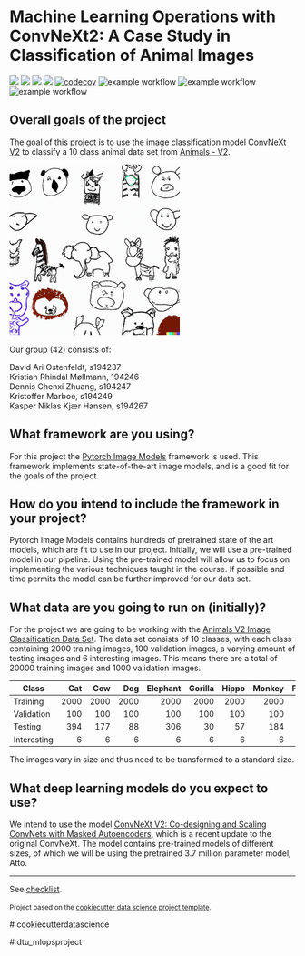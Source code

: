 Machine Learning Operations with ConvNeXt2: A Case Study in Classification of Animal Images
==============================
[<img src="https://img.shields.io/badge/PyTorch-%23EE4C2C.svg?style=for-the-badge&logo=PyTorch&logoColor=white">](https://www.youtube.com/watch?v=dQw4w9WgXcQ?autoplay=1)
[<img src="https://img.shields.io/badge/docker-%230db7ed.svg?style=for-the-badge&logo=docker&logoColor=white">](http://vafler.dk/)
[<img src="https://img.shields.io/badge/GoogleCloud-%234285F4.svg?style=for-the-badge&logo=google-cloud&logoColor=white">](https://i.redd.it/hyyapbqpp3v91.jpg)
[<img src="https://img.shields.io/badge/Weights_&_Biases-FFBE00?style=for-the-badge&logo=WeightsAndBiases&logoColor=white">](https://scontent-arn2-2.xx.fbcdn.net/v/t1.15752-9/324219590_702995398045880_3444596723210508741_n.jpg?_nc_cat=108&ccb=1-7&_nc_sid=ae9488&_nc_ohc=Ib-CcSC91PUAX-bZQZQ&_nc_ht=scontent-arn2-2.xx&oh=03_AdTxAZGsuouCqphrNQsysFSHP01yAha4iFyapgjLQT7_qA&oe=63E77E24)
[![codecov](https://codecov.io/gh/rreezN/dtu_mlopsproject/branch/main/graph/badge.svg?token=DW6XAXYSZR)](https://codecov.io/gh/rreezN/dtu_mlopsproject)
![example workflow](https://github.com/rreezN/dtu_mlopsproject/actions/workflows/tests.yml/badge.svg)
![example workflow](https://github.com/rreezN/dtu_mlopsproject/actions/workflows/flake8.yml/badge.svg)
![example workflow](https://github.com/rreezN/dtu_mlopsproject/actions/workflows/isort.yml/badge.svg)

## Overall goals of the project
The goal of this project is to use the image classification model [ConvNeXt V2](https://arxiv.org/abs/2301.00808) to classify a 10 class animal data set from [Animals - V2](https://www.kaggle.com/datasets/utkarshsaxenadn/animal-image-classification-dataset).



<img src="pictures/animals_drawing.png" alt="drawing" width="300"/>

Our group (42) consists of:

David Ari Ostenfeldt, s194237\
Kristian Rhindal Møllmann, 194246\
Dennis Chenxi Zhuang, s194247\
Kristoffer Marboe, s194249\
Kasper Niklas Kjær Hansen, s194267

## What framework are you using?
For this project the [Pytorch Image Models](https://github.com/rwightman/pytorch-image-models) framework is used. This framework implements state-of-the-art image models, and is a good fit for the goals of the project. 

## How do you intend to include the framework in your project?
Pytorch Image Models contains hundreds of pretrained state of the art models, which are fit to use in our project. Initially, we will use a pre-trained model in our pipeline. Using the pre-trained model will allow us to focus on implementing the various techniques taught in the course. If possible and time permits the model can be further improved for our data set.

## What data are you going to run on (initially)?
For the project we are going to be working with the [Animals V2 Image Classification Data Set](https://www.kaggle.com/datasets/utkarshsaxenadn/animal-image-classification-dataset). The data set consists of 10 classes, with each class containing 2000 training images, 100 validation images, a varying amount of testing images and 6 interesting images. This means there are a total of 20000 training images and 1000 validation images. 

| Class       |  Cat |  Cow |  Dog | Elephant | Gorilla | Hippo | Monkey | Panda | Tiger | Zebra |
|-------------|-----:|-----:|-----:|---------:|--------:|------:|-------:|------:|------:|------:|
| Training    | 2000 | 2000 | 2000 |     2000 |    2000 |  2000 |   2000 |  2000 |  2000 |  2000 |
| Validation  |  100 |  100 |  100 |      100 |     100 |   100 |    100 |   100 |   100 |   100 |
| Testing     |  394 |  177 |   88 |      306 |      30 |    57 |    184 |   237 |   164 |   270 |
| Interesting |    6 |    6 |    6 |        6 |       6 |     6 |      6 |     6 |     6 |     6 |

The images vary in size and thus need to be transformed to a standard size.

## What deep learning models do you expect to use?
We intend to use the model [ConvNeXt V2: Co-designing and Scaling ConvNets with Masked Autoencoders](https://arxiv.org/abs/2301.00808), which is a recent update to the original ConvNeXt. The model contains pre-trained models of different sizes, of which we will be using the pretrained 3.7 million parameter model, Atto.

--------
See [checklist](checklist.md).


<p><small>Project based on the <a target="_blank" href="https://drivendata.github.io/cookiecutter-data-science/">cookiecutter data science project template</a>. </small></p>
# cookiecutterdatascience </p>
# dtu_mlopsproject
